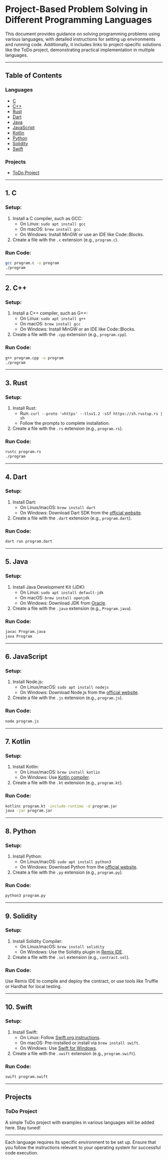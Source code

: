 # Project-Based Problem Solving in Different Programming Languages

This document provides guidance on solving programming problems using various languages, with detailed instructions for setting up environments and running code. Additionally, it includes links to project-specific solutions like the ToDo project, demonstrating practical implementation in multiple languages.

---

## Table of Contents
### Languages
- [C](#c)
- [C++](#c-1)
- [Rust](#rust)
- [Dart](#dart)
- [Java](#java)
- [JavaScript](#javascript)
- [Kotlin](#kotlin)
- [Python](#python)
- [Solidity](#solidity)
- [Swift](#swift)

### Projects
- [ToDo Project](#todo-project)

---

## 1. **C**
### Setup:
1. Install a C compiler, such as GCC:
   - On Linux: `sudo apt install gcc`
   - On macOS: `brew install gcc`
   - On Windows: Install MinGW or use an IDE like Code::Blocks.
2. Create a file with the `.c` extension (e.g., `program.c`).

### Run Code:
```bash
gcc program.c -o program
./program
```

---

## 2. **C++**
### Setup:
1. Install a C++ compiler, such as G++:
   - On Linux: `sudo apt install g++`
   - On macOS: `brew install gcc`
   - On Windows: Install MinGW or an IDE like Code::Blocks.
2. Create a file with the `.cpp` extension (e.g., `program.cpp`).

### Run Code:
```bash
g++ program.cpp -o program
./program
```

---

## 3. **Rust**
### Setup:
1. Install Rust:
   - Run: `curl --proto '=https' --tlsv1.2 -sSf https://sh.rustup.rs | sh`
   - Follow the prompts to complete installation.
2. Create a file with the `.rs` extension (e.g., `program.rs`).

### Run Code:
```bash
rustc program.rs
./program
```

---

## 4. **Dart**
### Setup:
1. Install Dart:
   - On Linux/macOS: `brew install dart`
   - On Windows: Download Dart SDK from the [official website](https://dart.dev/get-dart).
2. Create a file with the `.dart` extension (e.g., `program.dart`).

### Run Code:
```bash
dart run program.dart
```

---

## 5. **Java**
### Setup:
1. Install Java Development Kit (JDK):
   - On Linux: `sudo apt install default-jdk`
   - On macOS: `brew install openjdk`
   - On Windows: Download JDK from [Oracle](https://www.oracle.com/java/technologies/javase-downloads.html).
2. Create a file with the `.java` extension (e.g., `Program.java`).

### Run Code:
```bash
javac Program.java
java Program
```

---

## 6. **JavaScript**
### Setup:
1. Install Node.js:
   - On Linux/macOS: `sudo apt install nodejs`
   - On Windows: Download Node.js from the [official website](https://nodejs.org).
2. Create a file with the `.js` extension (e.g., `program.js`).

### Run Code:
```bash
node program.js
```

---

## 7. **Kotlin**
### Setup:
1. Install Kotlin:
   - On Linux/macOS: `brew install kotlin`
   - On Windows: Use [Kotlin compiler](https://kotlinlang.org/docs/command-line.html).
2. Create a file with the `.kt` extension (e.g., `program.kt`).

### Run Code:
```bash
kotlinc program.kt -include-runtime -d program.jar
java -jar program.jar
```

---

## 8. **Python**
### Setup:
1. Install Python:
   - On Linux/macOS: `sudo apt install python3`
   - On Windows: Download Python from the [official website](https://www.python.org).
2. Create a file with the `.py` extension (e.g., `program.py`).

### Run Code:
```bash
python3 program.py
```

---

## 9. **Solidity**
### Setup:
1. Install Solidity Compiler:
   - On Linux/macOS: `brew install solidity`
   - On Windows: Use the Solidity plugin in [Remix IDE](https://remix.ethereum.org/).
2. Create a file with the `.sol` extension (e.g., `contract.sol`).

### Run Code:
Use Remix IDE to compile and deploy the contract, or use tools like Truffle or Hardhat for local testing.

---

## 10. **Swift**
### Setup:
1. Install Swift:
   - On Linux: Follow [Swift.org instructions](https://swift.org/getting-started/).
   - On macOS: Pre-installed or install via `brew install swift`.
   - On Windows: Use [Swift for Windows](https://swiftforwindows.github.io/).
2. Create a file with the `.swift` extension (e.g., `program.swift`).

### Run Code:
```bash
swift program.swift
```

---

## Projects

### ToDo Project
A simple ToDo project with examples in various languages will be added here. Stay tuned!

---

Each language requires its specific environment to be set up. Ensure that you follow the instructions relevant to your operating system for successful code execution.




